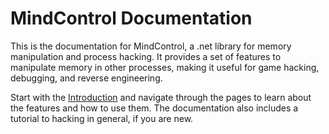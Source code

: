 # MindControl Documentation

This is the documentation for MindControl, a .net library for memory manipulation and process hacking. It provides a set of features to manipulate memory in other processes, making it useful for game hacking, debugging, and reverse engineering.

Start with the [Introduction](./guide/introduction.md) and navigate through the pages to learn about the features and how to use them. The documentation also includes a tutorial to hacking in general, if you are new.